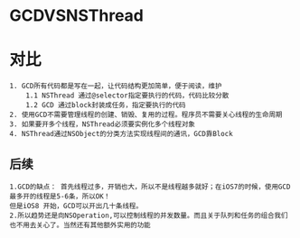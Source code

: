 # GCDVSNSThread
对比
=================================== 
    1. GCD所有代码都是写在一起，让代码结构更加简单，便于阅读，维护
        1.1 NSThread 通过@selector指定要执行的代码，代码比较分散
        1.2 GCD 通过block封装成任务，指定要执行的代码
    2. 使用GCD不需要管理线程的创建、销毁、复用的过程。程序员不需要关心线程的生命周期
    3. 如果要开多个线程，NSThread必须要实例化多个线程对象
    4. NSThread通过NSObject的分类方法实现线程间的通讯，GCD靠Block
    
后续  
-----------------------------------  
    1.GCD的缺点： 首先线程过多，开销也大，所以不是线程越多就好；在iOS7的时候，使用GCD最多开的线程是5-6条，所以OK！
    但是iOS8 开始，GCD可以开出几十条线程。
    2.所以趋势还是向NSOperation,可以控制线程的并发数量。而且关于队列和任务的组合我们也不用去关心了。当然还有其他额外实用的功能
